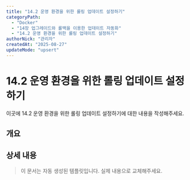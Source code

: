 ```yaml
---
title: "14.2 운영 환경을 위한 롤링 업데이트 설정하기"
categoryPath:
  - "Docker"
  - "14장 업그레이드와 롤백을 이용한 업데이트 자동화"
  - "14.2 운영 환경을 위한 롤링 업데이트 설정하기"
authorNick: "관리자"
createdAt: "2025-08-27"
updateMode: "upsert"
---
```


# 14.2 운영 환경을 위한 롤링 업데이트 설정하기

이곳에 14.2 운영 환경을 위한 롤링 업데이트 설정하기에 대한 내용을 작성해주세요.

## 개요

<!-- 내용을 작성해주세요 -->

## 상세 내용

<!-- 내용을 작성해주세요 -->

> 이 문서는 자동 생성된 템플릿입니다. 실제 내용으로 교체해주세요.
